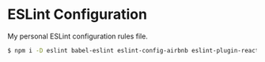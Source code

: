# ESLint Configuration

My personal ESLint configuration rules file.

```sh
$ npm i -D eslint babel-eslint eslint-config-airbnb eslint-plugin-react
```
